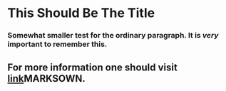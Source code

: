 # This Should Be The Title

### Somewhat smaller test for the ordinary paragraph. It is *very* important to remember this.

## For more information one should visit [link](http://www.markdown.net)MARKSOWN.
